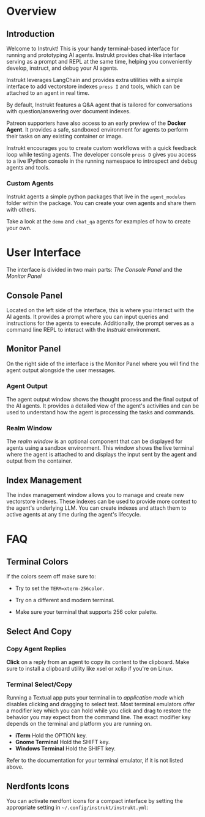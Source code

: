 # Overview

## Introduction

Welcome to Instrukt! This is your handy terminal-based interface for running and prototyping AI agents. Instrukt provides chat-like interface serving as a prompt and REPL at the same time, helping you conveniently develop, instruct, and debug your AI agents. 

Instrukt leverages LangChain and provides extra utilities with a simple interface to add vectorstore indexes `press I` and tools, which can be attached to an agent in real time.

By default, Instrukt features a Q&A agent that is tailored for conversations with question/answering over document indexes.

Patreon supporters have also access to an early preview of the **Docker Agent**. It provides a safe, sandboxed environment for agents to perform their tasks on any existing container or image. 

Instrukt encourages you to create custom workflows with a quick feedback loop while testing agents. The developer console `press D` gives you access to a live IPython console in the running namespace to introspect and debug agents and tools.

### Custom Agents

Instrukt agents a simple python packages that live in the `agent_modules` folder within
the package. You can create your own agents and share them with others. 

Take a look at the `demo` and `chat_qa` agents for examples of how to create your own.

# User Interface

The interface is divided in two main parts: *The Console Panel* and the *Monitor Panel*

## Console Panel

Located on the left side of the interface, this is where you interact with the AI agents. It provides a prompt where you can input queries and instructions for the agents to execute.
Additionally, the prompt serves as a command line REPL to interact with the *Instrukt* environment.

## Monitor Panel
On the right side of the interface is the Monitor Panel where you will find the agent output alongside the user messages.

### Agent Output

The agent output window shows the thought process and the final output of the AI agents. It provides a detailed view of the agent's activities and can be used to understand how the agent is processing the tasks and commands.

### Realm Window

The _realm window_ is an optional component that can be displayed for agents using a sandbox environment. This window shows the live terminal where the agent is attached to and displays the input sent by the agent and output from the container.

## Index Management

The index management window allows you to manage and create new vectorstore indexes. These indexes can be used to provide more context to the agent's underlying LLM. You can create indexes and attach them to active agents at any time during the agent's lifecycle. 

# FAQ

## Terminal Colors

If the colors seem off make sure to:

- Try to set the `TERM=xterm-256color`.

- Try on a different and modern terminal.
- Make sure your terminal that supports 256 color palette.


## Select And Copy

### Copy Agent Replies

**Click** on a reply from an agent to copy its content to the clipboard.
Make sure to install a clipboard utility like xsel or xclip if you're on Linux.

### Terminal Select/Copy

Running a Textual app puts your terminal in to *application mode* which disables clicking and dragging to select text.
Most terminal emulators offer a modifier key which you can hold while you click and drag to restore the behavior you
may expect from the command line. The exact modifier key depends on the terminal and platform you are running on.

- **iTerm** Hold the OPTION key.
- **Gnome Terminal** Hold the SHIFT key.
- **Windows Terminal** Hold the SHIFT key.

Refer to the documentation for your terminal emulator, if it is not listed above.

## Nerdfonts Icons

You can activate nerdfont icons for a compact interface by setting the appropriate
setting in `~/.config/instrukt/instrukt.yml`:


